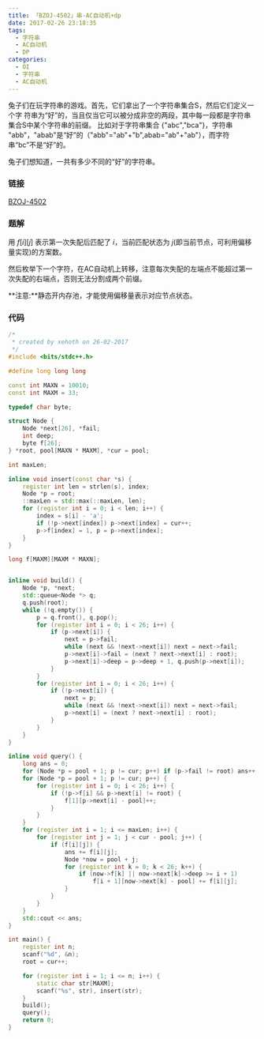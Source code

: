 ```yaml
---
title: 「BZOJ-4502」串-AC自动机+dp
date: 2017-02-26 23:18:35
tags:
  - 字符串
  - AC自动机
  - DP
categories:
  - OI
  - 字符串
  - AC自动机
---
```

兔子们在玩字符串的游戏。首先，它们拿出了一个字符串集合S，然后它们定义一个字
符串为“好”的，当且仅当它可以被分成非空的两段，其中每一段都是字符串集合S中某个字符串的前缀。
比如对于字符串集合 {"abc","bca"}，字符串 "abb"，"abab"是“好”的（"abb"="ab"+"b",abab="ab"+"ab"），而字符串“bc”不是“好”的。

兔子们想知道，一共有多少不同的“好”的字符串。
<!-- more -->
### 链接
[BZOJ-4502](http://www.lydsy.com/JudgeOnline/problem.php?id=4502)
### 题解
用 $f[i][j]$ 表示第一次失配后匹配了 $i$，当前匹配状态为 $j$(即当前节点，可利用偏移量实现)的方案数。

然后枚举下一个字符，在AC自动机上转移，注意每次失配的左端点不能超过第一次失配的右端点，否则无法分割成两个前缀。

**注意:**静态开内存池，才能使用偏移量表示对应节点状态。
### 代码
``` cpp
/*
 * created by xehoth on 26-02-2017
 */
#include <bits/stdc++.h>

#define long long long

const int MAXN = 10010;
const int MAXM = 33;

typedef char byte;

struct Node {
    Node *next[26], *fail;
    int deep;
    byte f[26];
} *root, pool[MAXN * MAXM], *cur = pool;

int maxLen;

inline void insert(const char *s) {
    register int len = strlen(s), index;
    Node *p = root;
    ::maxLen = std::max(::maxLen, len);
    for (register int i = 0; i < len; i++) {
        index = s[i] - 'a';
        if (!p->next[index]) p->next[index] = cur++;
        p->f[index] = 1, p = p->next[index];
    }
}

long f[MAXM][MAXM * MAXN];


inline void build() {
    Node *p, *next;
    std::queue<Node *> q;
    q.push(root);
    while (!q.empty()) {
        p = q.front(), q.pop();
        for (register int i = 0; i < 26; i++) {
            if (p->next[i]) {
                next = p->fail;
                while (next && !next->next[i]) next = next->fail;
                p->next[i]->fail = (next ? next->next[i] : root);
                p->next[i]->deep = p->deep + 1, q.push(p->next[i]);
            }
        }
        for (register int i = 0; i < 26; i++) {
            if (!p->next[i]) {
                next = p;
                while (next && !next->next[i]) next = next->fail;
                p->next[i] = (next ? next->next[i] : root);
            }
        }
    }
}

inline void query() {
    long ans = 0;
    for (Node *p = pool + 1; p != cur; p++) if (p->fail != root) ans++;
    for (Node *p = pool + 1; p != cur; p++) {
        for (register int i = 0; i < 26; i++) {
            if (!p->f[i] && p->next[i] != root) {
                f[1][p->next[i] - pool]++;
            }
        }
    }
    for (register int i = 1; i <= maxLen; i++) {
        for (register int j = 1; j < cur - pool; j++) {
            if (f[i][j]) {
                ans += f[i][j];
                Node *now = pool + j;
                for (register int k = 0; k < 26; k++) {
                    if (now->f[k] || now->next[k]->deep >= i + 1)
                        f[i + 1][now->next[k] - pool] += f[i][j];
                }
            }
        }
    }
    std::cout << ans;
}

int main() {
    register int n;
    scanf("%d", &n);
    root = cur++;

    for (register int i = 1; i <= n; i++) {
        static char str[MAXM];
        scanf("%s", str), insert(str);
    }
    build();
    query();
    return 0;
}
```
